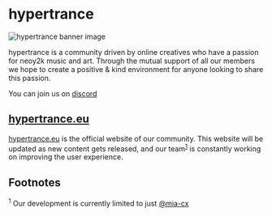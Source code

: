 # hypertrance

![hypertrance banner image](https://user-images.githubusercontent.com/42698687/227067360-a29ec26c-d473-42ea-a7f9-0ad45c3638f3.png)

hypertrance is a community driven by online creatives who have a passion for neoy2k music and art. Through the mutual support of all our members we hope to create a positive & kind environment for anyone looking to share this passion.

You can join us on [discord](https://discord.gg/673AfPB)

## [hypertrance.eu](https://hypertrance.eu)
[hypertrance.eu](https://hypertrance.eu) is the official website of our community. This website will be updated as new content gets released, and our team<sup>[1](#Footnotes)</sup> is constantly working on improving the user experience.

## Footnotes
<sup>1</sup> Our development is currently limited to just [@mia-cx](https://github.com/mia-cx)
